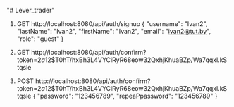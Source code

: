 "# Lever_trader" 

1. GET http://localhost:8080/api/auth/signup
{  	"username": "Ivan2",
	"lastName": "Ivan2",
	"firstName": "Ivan2",
	"email": "ivan2@tut.by",
	"role": "guest"
    }
2. GET http://localhost:8080/api/auth/confirm?token=$2a$12$T0hT/hxBh3L4VYCiRyR68eow32QxhjKhuaBZp/Wa7qqxl.kStqsle

3. POST http://localhost:8080/api/auth/confirm?token=$2a$12$T0hT/hxBh3L4VYCiRyR68eow32QxhjKhuaBZp/Wa7qqxl.kStqsle
{  	"password": "123456789",
	"repeaPpassword": "123456789"
    }